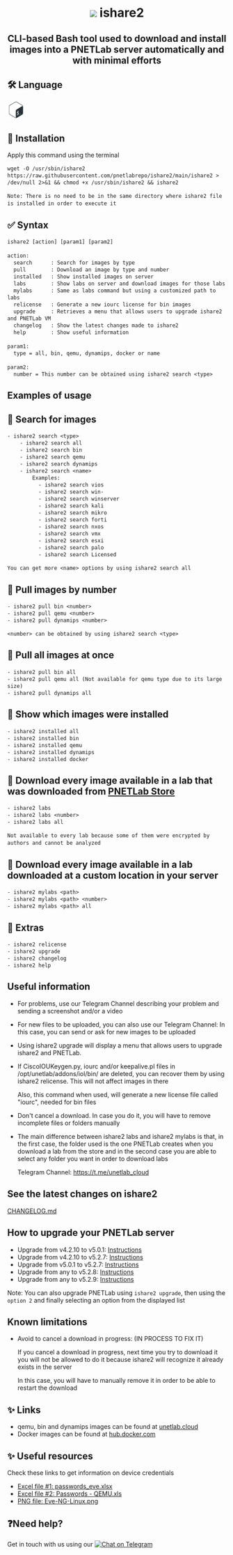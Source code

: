 <h1 align="center">
  <img src="https://media1.giphy.com/media/wvQIqJyNBOCjK/giphy.gif" width="100"/>
    ishare2
</h1>

<h2 align="center">
  CLI-based Bash tool used to download and install images into a PNETLab server automatically and with minimal efforts
</h2>

## :hammer_and_wrench: Language
<div>
  <img src="https://raw.githubusercontent.com/devicons/devicon/master/icons/bash/bash-original.svg" title="Bash" alt="Bash" width="40" height="40"/>&nbsp;
</div>

## 🚀 Installation
Apply this command using the terminal
```linux
wget -O /usr/sbin/ishare2 https://raw.githubusercontent.com/pnetlabrepo/ishare2/main/ishare2 > /dev/null 2>&1 && chmod +x /usr/sbin/ishare2 && ishare2
```

`Note: There is no need to be in the same directory where ishare2 file is installed in order to execute it`

## ✅ Syntax
    
    ishare2 [action] [param1] [param2]
    
    action:
      search      : Search for images by type
      pull        : Download an image by type and number
      installed   : Show installed images on server
      labs        : Show labs on server and download images for those labs
      mylabs      : Same as labs command but using a customized path to labs
      relicense   : Generate a new iourc license for bin images
      upgrade     : Retrieves a menu that allows users to upgrade ishare2 and PNETLab VM
      changelog   : Show the latest changes made to ishare2
      help        : Show useful information
      
    param1:
      type = all, bin, qemu, dynamips, docker or name
      
    param2:
      number = This number can be obtained using ishare2 search <type>
   
## Examples of usage

## 💎 Search for images
    - ishare2 search <type>
        - ishare2 search all
        - ishare2 search bin
        - ishare2 search qemu
        - ishare2 search dynamips
        - ishare2 search <name>
            Examples:
              - ishare2 search vios
              - ishare2 search win-
              - ishare2 search winserver
              - ishare2 search kali
              - ishare2 search mikro
              - ishare2 search forti
              - ishare2 search nxos
              - ishare2 search vmx
              - ishare2 search esxi
              - ishare2 search palo
              - ishare2 search Licensed
              
`You can get more <name> options by using ishare2 search all`

## 💎 Pull images by number
    - ishare2 pull bin <number>
    - ishare2 pull qemu <number>
    - ishare2 pull dynamips <number>
`<number> can be obtained by using ishare2 search <type>`
    
## 💎 Pull all images at once
    - ishare2 pull bin all
    - ishare2 pull qemu all (Not available for qemu type due to its large size)
    - ishare2 pull dynamips all
    
## 💎 Show which images were installed
    - ishare2 installed all
    - ishare2 installed bin
    - ishare2 installed qemu
    - ishare2 installed dynamips
    - ishare2 installed docker
    
## 💎 Download every image available in a lab that was downloaded from [PNETLab Store](https://user.pnetlab.com/store/labs/view)
    - ishare2 labs
    - ishare2 labs <number>
    - ishare2 labs all
`Not available to every lab because some of them were encrypted by authors and cannot be analyzed`

## 💎 Download every image available in a lab downloaded at a custom location in your server
    - ishare2 mylabs <path>
    - ishare2 mylabs <path> <number>
    - ishare2 mylabs <path> all
    
## 💎 Extras
    - ishare2 relicense
    - ishare2 upgrade
    - ishare2 changelog
    - ishare2 help
    
## Useful information

* For problems, use our Telegram Channel describing your problem and sending a screenshot and/or a video
* For new files to be uploaded, you can also use our Telegram Channel: In this case, you can send or ask for new images to be uploaded
* Using ishare2 upgrade will display a menu that allows users to upgrade ishare2 and PNETLab.
* If CiscoIOUKeygen.py, iourc and/or keepalive.pl files in /opt/unetlab/addons/iol/bin/ are deleted, you can recover them by using ishare2 relicense. This will not affect images in there

  Also, this command when used, will generate a new license file called "iourc", needed for bin files
* Don't cancel a download. In case you do it, you will have to remove incomplete files or folders manually
* The main difference between ishare2 labs and ishare2 mylabs is that, in the first case, the folder used is the one PNETLab creates when you download a lab from the store and in the second case you are able to select any folder you want in order to download labs
    
    Telegram Channel: https://t.me/unetlab_cloud

## See the latest changes on ishare2

[CHANGELOG.md](https://github.com/pnetlabrepo/ishare2/blob/main/CHANGELOG.md)

## How to upgrade your PNETLab server

- Upgrade from v4.2.10 to v5.0.1: [Instructions](https://github.com/pnetlabrepo/ishare2/tree/main/upgrades/from_4.2.10_to_5.0.1)
- Upgrade from v4.2.10 to v5.2.7: [Instructions](https://github.com/pnetlabrepo/ishare2/tree/main/upgrades/from_4.2.10_to_5.2.7)
- Upgrade from v5.0.1 to v5.2.7: [Instructions](https://github.com/pnetlabrepo/ishare2/tree/main/upgrades/from_5.0.1_to_5.2.7)
- Upgrade from any to v5.2.8: [Instructions](https://github.com/pnetlabrepo/ishare2/tree/main/upgrades/from_any_to_5.2.8)
- Upgrade from any to v5.2.9: [Instructions](https://github.com/pnetlabrepo/ishare2/tree/main/upgrades/from_any_to_5.2.9)

Note: You can also upgrade PNETLab using `ishare2 upgrade`, then using the `option 2` and finally selecting an option from the displayed list
                                                
## Known limitations

* Avoid to cancel a download in progress: (IN PROCESS TO FIX IT)

    If you cancel a download in progress, next time you try to download it you will not be allowed to do it because ishare2 will recognize it already exists in the server
    
    In this case, you will have to manually remove it in order to be able to restart the download

## ✨ Links

* qemu, bin and dynamips images can be found at [unetlab.cloud](https://unetlab.cloud/)
* Docker images can be found at [hub.docker.com](https://hub.docker.com/)

## ✨ Useful resources

Check these links to get information on device credentials

* [Excel file #1: passwords_eve.xlsx](https://unetlab.cloud/0:/addons/passwords/)
* [Excel file #2: Passwords - QEMU.xls](https://unetlab.cloud/1:/)
* [PNG file: Eve-NG-Linux.png](https://unetlab.cloud/1:/qemu/Linux/Eve-NG-Linux/)

## ❓Need help?

[ico-telegram]: https://img.shields.io/badge/@PNETLab_Platform_Group-2CA5E0.svg?style=flat-square&logo=telegram&label=Telegram

[link-telegram]: https://t.me/PNETLab

Get in touch with us using our [![Chat on Telegram][ico-telegram]][link-telegram]
